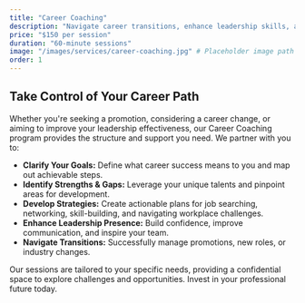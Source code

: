 ```yaml
---
title: "Career Coaching"
description: "Navigate career transitions, enhance leadership skills, and achieve your professional ambitions with personalized coaching."
price: "$150 per session"
duration: "60-minute sessions"
image: "/images/services/career-coaching.jpg" # Placeholder image path
order: 1
---
```


## Take Control of Your Career Path

Whether you're seeking a promotion, considering a career change, or aiming to improve your leadership effectiveness, our Career Coaching program provides the structure and support you need. We partner with you to:

*   **Clarify Your Goals:** Define what career success means to you and map out achievable steps.
*   **Identify Strengths & Gaps:** Leverage your unique talents and pinpoint areas for development.
*   **Develop Strategies:** Create actionable plans for job searching, networking, skill-building, and navigating workplace challenges.
*   **Enhance Leadership Presence:** Build confidence, improve communication, and inspire your team.
*   **Navigate Transitions:** Successfully manage promotions, new roles, or industry changes.

Our sessions are tailored to your specific needs, providing a confidential space to explore challenges and opportunities. Invest in your professional future today.
